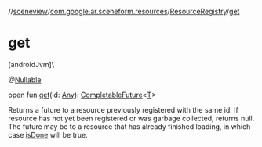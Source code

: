 //[sceneview](../../../index.md)/[com.google.ar.sceneform.resources](../index.md)/[ResourceRegistry](index.md)/[get](get.md)

# get

[androidJvm]\

@[Nullable](https://developer.android.com/reference/kotlin/androidx/annotation/Nullable.html)

open fun [get](get.md)(id: [Any](https://kotlinlang.org/api/latest/jvm/stdlib/kotlin/-any/index.html)): [CompletableFuture](https://developer.android.com/reference/kotlin/java/util/concurrent/CompletableFuture.html)&lt;[T](../../com.google.ar.sceneform.rendering/-load-renderable-from-filament-gltf-task/index.md)&gt;

Returns a future to a resource previously registered with the same id. If resource has not yet been registered or was garbage collected, returns null. The future may be to a resource that has already finished loading, in which case [isDone](https://developer.android.com/reference/kotlin/java/util/concurrent/CompletableFuture.html#isdone) will be true.
